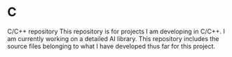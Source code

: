 # C
C/C++ repository
This repository is for projects I am developing in C/C++. I am currently working on a detailed AI library. This repository includes the source files belonging to what I have developed thus far for this project.

